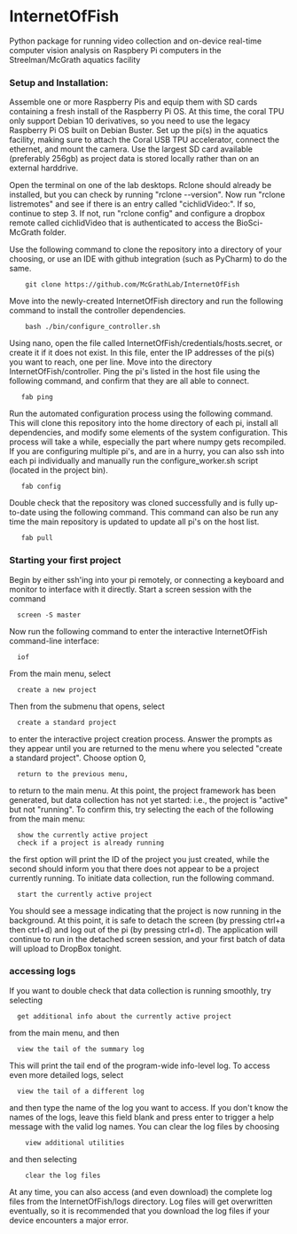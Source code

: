 # InternetOfFish
Python package for running video collection and on-device real-time computer vision analysis on Raspbery 
Pi computers in the Streelman/McGrath aquatics facility

### Setup and Installation:  
Assemble one or more Raspberry Pis and equip them with SD cards containing a fresh install of the Raspberry Pi OS.
At this time, the coral TPU only support Debian 10 derivatives, so you need to use the legacy Raspberry Pi OS built on 
Debian Buster. Set up the pi(s) in the aquatics facility, making sure to attach the Coral USB TPU accelerator, 
connect the ethernet, and mount the camera. Use the largest SD card available (preferably 256gb) as project data
is stored locally rather than on an external harddrive.

Open the terminal on one of the lab desktops. Rclone should already be installed, but you can check by running 
"rclone --version". Now run "rclone listremotes" and see if there is an entry called "cichlidVideo:". If so, continue to
step 3. If not, run "rclone config" and configure a dropbox remote called cichlidVideo that is authenticated to access
the BioSci-McGrath folder. 

Use the following command to clone the repository into a directory of your choosing, or use an IDE with github
integration (such as PyCharm) to do the same.

        git clone https://github.com/McGrathLab/InternetOfFish

Move into the newly-created InternetOfFish directory and run the following command to install the controller
dependencies.

        bash ./bin/configure_controller.sh
Using nano, open the file called InternetOfFish/credentials/hosts.secret, or create it if it does not exist. In this
file, enter the IP addresses of the pi(s) you want to reach, one per line. Move into the directory 
InternetOfFish/controller. Ping the pi's listed in the host file using the following command, and confirm that they are 
all able to connect.  

       fab ping
Run the automated configuration process using the following command. This will clone this repository into the home
directory of each pi, install all dependencies, and modify some elements of the system configuration. This process will
take a while, especially the part where numpy gets recompiled. If you are configuring multiple pi's, and are in a
hurry, you can also ssh into each pi individually and manually run the configure_worker.sh script (located in the 
project bin).

       fab config
Double check that the repository was cloned successfully and is fully up-to-date using the following command. This
command can also be run any time the main repository is updated to update all pi's on the host list.

       fab pull

### Starting your first project
Begin by either ssh'ing into your pi remotely, or connecting a keyboard and monitor to interface with it directly.
Start a screen session with the command  

      screen -S master
Now run the following command to enter the interactive InternetOfFish command-line interface:

      iof
From the main menu, select  

      create a new project
Then from the submenu that opens, select 

      create a standard project
to enter the interactive project creation process. Answer the prompts as they appear until you are returned to the 
menu where you selected "create a standard project". Choose option 0, 

      return to the previous menu, 
to return to the main menu. At this point, the project framework has been generated, but data collection has not yet 
started: i.e., the project is "active" but not "running". To confirm this, try selecting the each of the following
from the main menu: 
        
      show the currently active project
      check if a project is already running

the first option will print the ID of the project you just created, while the second should inform you that there does 
not appear to be a project currently running. To initiate data collection, run the following command.

      start the currently active project
You should see a message indicating that the project is now running in the background. At this point, it is safe to 
detach the screen (by pressing ctrl+a then ctrl+d) and log out of the pi (by pressing ctrl+d). The application will 
continue to run in the detached screen session, and your first batch of data will upload to DropBox tonight. 

### accessing logs

If you want to double check that data collection is running smoothly, try selecting 
      
      get additional info about the currently active project
from the main menu, and then 

      view the tail of the summary log
This will print the tail end of the program-wide info-level log. To access even more detailed logs, select

      view the tail of a different log
and then type the name of the log you want to access. If you don't know the names of the logs, leave this field blank
and press enter to trigger a help message with the valid log names. You can clear the log files by choosing

        view additional utilities
and then selecting

        clear the log files

At any time, you can also access (and even download) the complete log files from the InternetOfFish/logs directory. Log
files will get overwritten eventually, so it is recommended that you download the log files if your device encounters
a major error. 


